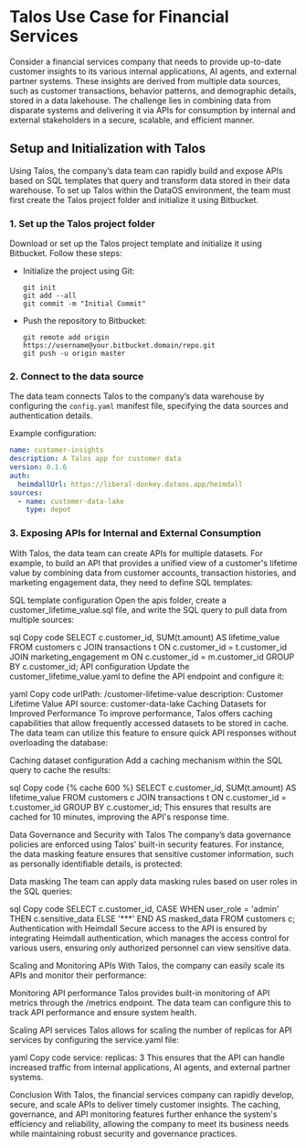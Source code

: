 



# Talos Use Case for Financial Services
Consider a financial services company that needs to provide up-to-date customer insights to its various internal applications, AI agents, and external partner systems. These insights are derived from multiple data sources, such as customer transactions, behavior patterns, and demographic details, stored in a data lakehouse. The challenge lies in combining data from disparate systems and delivering it via APIs for consumption by internal and external stakeholders in a secure, scalable, and efficient manner.

## Setup and Initialization with Talos

Using Talos, the company’s data team can rapidly build and expose APIs based on SQL templates that query and transform data stored in their data warehouse. To set up Talos within the DataOS environment, the team must first create the Talos project folder and initialize it using Bitbucket.

### **1. Set up the Talos project folder**
Download or set up the Talos project template and initialize it using Bitbucket. Follow these steps:

- Initialize the project using Git:

    ```shell
    git init
    git add --all
    git commit -m "Initial Commit"
    ```
- Push the repository to Bitbucket:

    ```shell
    git remote add origin https://username@your.bitbucket.domain/repo.git
    git push -u origin master
    ```

    
### **2. Connect to the data source**
The data team connects Talos to the company’s data warehouse by configuring the `config.yaml` manifest file, specifying the data sources and authentication details.

Example configuration:

``` yaml
name: customer-insights
description: A Talos app for customer data
version: 0.1.6
auth:
  heimdallUrl: https://liberal-donkey.dataos.app/heimdall
sources:
  - name: customer-data-lake
    type: depot
```

### **3. Exposing APIs for Internal and External Consumption**

With Talos, the data team can create APIs for multiple datasets. For example, to build an API that provides a unified view of a customer's lifetime value by combining data from customer accounts, transaction histories, and marketing engagement data, they need to define SQL templates:

SQL template configuration
Open the apis folder, create a customer_lifetime_value.sql file, and write the SQL query to pull data from multiple sources:

sql
Copy code
SELECT c.customer_id, SUM(t.amount) AS lifetime_value
FROM customers c
JOIN transactions t ON c.customer_id = t.customer_id
JOIN marketing_engagement m ON c.customer_id = m.customer_id
GROUP BY c.customer_id;
API configuration
Update the customer_lifetime_value.yaml to define the API endpoint and configure it:

yaml
Copy code
urlPath: /customer-lifetime-value
description: Customer Lifetime Value API
source: customer-data-lake
Caching Datasets for Improved Performance
To improve performance, Talos offers caching capabilities that allow frequently accessed datasets to be stored in cache. The data team can utilize this feature to ensure quick API responses without overloading the database:

Caching dataset configuration
Add a caching mechanism within the SQL query to cache the results:

sql
Copy code
{% cache 600 %}
SELECT c.customer_id, SUM(t.amount) AS lifetime_value
FROM customers c
JOIN transactions t ON c.customer_id = t.customer_id
GROUP BY c.customer_id;
This ensures that results are cached for 10 minutes, improving the API's response time.

Data Governance and Security with Talos
The company’s data governance policies are enforced using Talos' built-in security features. For instance, the data masking feature ensures that sensitive customer information, such as personally identifiable details, is protected:

Data masking
The team can apply data masking rules based on user roles in the SQL queries:

sql
Copy code
SELECT c.customer_id, 
  CASE 
    WHEN user_role = 'admin' THEN c.sensitive_data
    ELSE '***' 
  END AS masked_data
FROM customers c;
Authentication with Heimdall
Secure access to the API is ensured by integrating Heimdall authentication, which manages the access control for various users, ensuring only authorized personnel can view sensitive data.

Scaling and Monitoring APIs
With Talos, the company can easily scale its APIs and monitor their performance:

Monitoring API performance
Talos provides built-in monitoring of API metrics through the /metrics endpoint. The data team can configure this to track API performance and ensure system health.

Scaling API services
Talos allows for scaling the number of replicas for API services by configuring the service.yaml file:

yaml
Copy code
service:
  replicas: 3
This ensures that the API can handle increased traffic from internal applications, AI agents, and external partner systems.

Conclusion
With Talos, the financial services company can rapidly develop, secure, and scale APIs to deliver timely customer insights. The caching, governance, and API monitoring features further enhance the system's efficiency and reliability, allowing the company to meet its business needs while maintaining robust security and governance practices.









